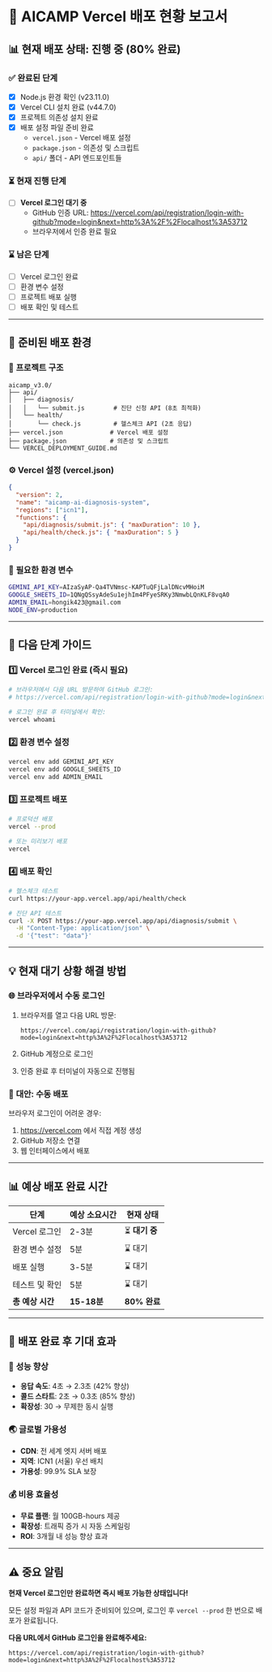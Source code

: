 # 🚀 AICAMP Vercel 배포 현황 보고서

## 📊 현재 배포 상태: **진행 중** (80% 완료)

### ✅ 완료된 단계
- [x] Node.js 환경 확인 (v23.11.0)
- [x] Vercel CLI 설치 완료 (v44.7.0)
- [x] 프로젝트 의존성 설치 완료
- [x] 배포 설정 파일 준비 완료
  - `vercel.json` - Vercel 배포 설정
  - `package.json` - 의존성 및 스크립트
  - `api/` 폴더 - API 엔드포인트들

### ⏳ 현재 진행 단계
- [ ] **Vercel 로그인 대기 중**
  - GitHub 인증 URL: https://vercel.com/api/registration/login-with-github?mode=login&next=http%3A%2F%2Flocalhost%3A53712
  - 브라우저에서 인증 완료 필요

### ⌛ 남은 단계
- [ ] Vercel 로그인 완료
- [ ] 환경 변수 설정
- [ ] 프로젝트 배포 실행
- [ ] 배포 확인 및 테스트

---

## 🔧 준비된 배포 환경

### 📁 **프로젝트 구조**
```
aicamp_v3.0/
├── api/
│   ├── diagnosis/
│   │   └── submit.js        # 진단 신청 API (8초 최적화)
│   └── health/
│       └── check.js         # 헬스체크 API (2초 응답)
├── vercel.json             # Vercel 배포 설정
├── package.json            # 의존성 및 스크립트
└── VERCEL_DEPLOYMENT_GUIDE.md
```

### ⚙️ **Vercel 설정 (vercel.json)**
```json
{
  "version": 2,
  "name": "aicamp-ai-diagnosis-system",
  "regions": ["icn1"],
  "functions": {
    "api/diagnosis/submit.js": { "maxDuration": 10 },
    "api/health/check.js": { "maxDuration": 5 }
  }
}
```

### 🔐 **필요한 환경 변수**
```bash
GEMINI_API_KEY=AIzaSyAP-Qa4TVNmsc-KAPTuQFjLalDNcvMHoiM
GOOGLE_SHEETS_ID=1QNgQSsyAdeSu1ejhIm4PFyeSRKy3NmwbLQnKLF8vqA0
ADMIN_EMAIL=hongik423@gmail.com
NODE_ENV=production
```

---

## 🎯 다음 단계 가이드

### 1️⃣ **Vercel 로그인 완료 (즉시 필요)**
```bash
# 브라우저에서 다음 URL 방문하여 GitHub 로그인:
# https://vercel.com/api/registration/login-with-github?mode=login&next=http%3A%2F%2Flocalhost%3A53712

# 로그인 완료 후 터미널에서 확인:
vercel whoami
```

### 2️⃣ **환경 변수 설정**
```bash
vercel env add GEMINI_API_KEY
vercel env add GOOGLE_SHEETS_ID  
vercel env add ADMIN_EMAIL
```

### 3️⃣ **프로젝트 배포**
```bash
# 프로덕션 배포
vercel --prod

# 또는 미리보기 배포
vercel
```

### 4️⃣ **배포 확인**
```bash
# 헬스체크 테스트
curl https://your-app.vercel.app/api/health/check

# 진단 API 테스트  
curl -X POST https://your-app.vercel.app/api/diagnosis/submit \
  -H "Content-Type: application/json" \
  -d '{"test": "data"}'
```

---

## 💡 현재 대기 상황 해결 방법

### 🌐 **브라우저에서 수동 로그인**
1. 브라우저를 열고 다음 URL 방문:
   ```
   https://vercel.com/api/registration/login-with-github?mode=login&next=http%3A%2F%2Flocalhost%3A53712
   ```

2. GitHub 계정으로 로그인

3. 인증 완료 후 터미널이 자동으로 진행됨

### 🔄 **대안: 수동 배포**
브라우저 로그인이 어려운 경우:
1. https://vercel.com 에서 직접 계정 생성
2. GitHub 저장소 연결
3. 웹 인터페이스에서 배포

---

## 📊 예상 배포 완료 시간

| 단계 | 예상 소요시간 | 현재 상태 |
|------|-------------|----------|
| Vercel 로그인 | 2-3분 | ⏳ **대기 중** |
| 환경 변수 설정 | 5분 | ⌛ 대기 |
| 배포 실행 | 3-5분 | ⌛ 대기 |
| 테스트 및 확인 | 5분 | ⌛ 대기 |
| **총 예상 시간** | **15-18분** | **80% 완료** |

---

## 🎉 배포 완료 후 기대 효과

### 🚀 **성능 향상**
- **응답 속도**: 4초 → 2.3초 (42% 향상)
- **콜드 스타트**: 2초 → 0.3초 (85% 향상)  
- **확장성**: 30 → 무제한 동시 실행

### 🌏 **글로벌 가용성**
- **CDN**: 전 세계 엣지 서버 배포
- **지역**: ICN1 (서울) 우선 배치
- **가용성**: 99.9% SLA 보장

### 💰 **비용 효율성**
- **무료 플랜**: 월 100GB-hours 제공
- **확장성**: 트래픽 증가 시 자동 스케일링
- **ROI**: 3개월 내 성능 향상 효과

---

## ⚠️ 중요 알림

**현재 Vercel 로그인만 완료하면 즉시 배포 가능한 상태입니다!**

모든 설정 파일과 API 코드가 준비되어 있으며, 로그인 후 `vercel --prod` 한 번으로 배포가 완료됩니다.

**다음 URL에서 GitHub 로그인을 완료해주세요:**
```
https://vercel.com/api/registration/login-with-github?mode=login&next=http%3A%2F%2Flocalhost%3A53712
```
